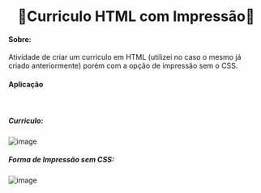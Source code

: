 <h1 align="center">📌Curriculo HTML com Impressão📌</h1>

<h4>Sobre:</h4> Atividade de criar um curriculo em HTML (utilizei no caso o mesmo já criado anteriormente) porém com a opção de impressão sem o CSS.

<br/>

<h4>Aplicação</h4>
<br/>
<h5>Curriculo:</h5>

![image](https://user-images.githubusercontent.com/61885918/198205415-1824f680-0974-4b9f-b7d3-19f07c1c6985.png)

<h5>Forma de Impressão sem CSS:</h5>

![image](https://user-images.githubusercontent.com/61885918/198206730-de4905fa-2ac8-490d-9e39-6156abf679e1.png)
